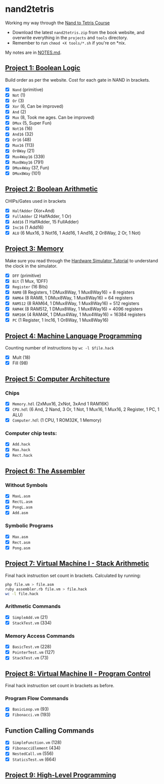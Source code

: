 # nand2tetris

Working my way through the [Nand to Tetris Course](https://www.nand2tetris.org/)

- Download the latest `nand2tetris.zip` from the book website, and overwrite everything in the `projects` and `tools` directory.
- Remember to run `chmod +X tools/*.sh` if you're on \*nix.

My notes are in [NOTES.md](NOTES.md).

## [Project 1: Boolean Logic](https://www.nand2tetris.org/project01)

Build order as per the website. Cost for each gate in NAND in brackets.

- [x] `Nand` (primitive)
- [x] `Not` (1)
- [x] `Or` (3)
- [x] `Xor` (6, Can be improved)
- [x] `And` (2)
- [x] `Mux` (8, Took me ages. Can be improved)
- [x] `DMux` (5, Super Fun)
- [x] `Not16` (16)
- [x] `And16` (32)
- [x] `Or16` (48)
- [x] `Mux16` (113)
- [x] `Or8Way` (21)
- [x] `Mux4Way16` (339)
- [x] `Mux8Way16` (791)
- [x] `DMux4Way` (37, Fun)
- [x] `DMux8Way` (101)

## [Project 2: Boolean Arithmetic](https://www.nand2tetris.org/project02)

CHIPs/Gates used in brackets

- [x] `HalfAdder` (Xor+And)
- [x] `FullAdder` (2 HalfAdder, 1 Or)
- [x] `Add16` (1 HalfAdder, 15 FullAdder)
- [x] `Inc16` (1 Add16)
- [x] `ALU` (6 Mux16, 3 Not16, 1 Add16, 1 And16, 2 Or8Way, 2 Or, 1 Not)

## [Project 3: Memory](https://www.nand2tetris.org/project03)

Make sure you read through the [Hardware Simulator Tutorial][s] to understand the clock in the simulator.

- [x] `DFF` (primitive)
- [x] `Bit` (1 Mux, 1DFF)
- [x] `Register` (16 Bits)
- [x] `RAM8` (8 Registers, 1 DMux8Way, 1 Mux8Way16) = 8 registers
- [x] `RAM64` (8 RAM8, 1 DMux8Way, 1 Mux8Way16) = 64 registers
- [x] `RAM512` (8 RAM64, 1 DMux8Way, 1 Mux8Way16) = 512 registers
- [x] `RAM4K` (8 RAM512, 1 DMux8Way, 1 Mux8Way16) = 4096 registers
- [x] `RAM16K` (4 RAM4K, 1 DMux4Way, 1 Mux4Way16) = 16384 registers
- [x] `PC` (1 Register, 1 Inc16, 1 Or8Way, 1 Mux8Way16)

[s]: https://b1391bd6-da3d-477d-8c01-38cdf774495a.filesusr.com/ugd/44046b_bfd91435260748439493a60a8044ade6.pdf

## [Project 4: Machine Language Programming](https://www.nand2tetris.org/project03)

Counting number of instructions by `wc -l $file.hack`

- [x] Mult (18)
- [x] Fill (98)

## [Project 5: Computer Architecture](https://www.nand2tetris.org/project05)

### Chips

- [x] `Memory.hdl` (2xMux16, 2xNot, 3xAnd 1 RAM16K)
- [x] `CPU.hdl` (6 And, 2 Nand, 3 Or, 1 Not, 1 Mux16, 1 Mux16, 2 Register, 1 PC, 1 ALU)
- [x] `Computer.hdl` (1 CPU, 1 ROM32K, 1 Memory)

### Computer chip tests:

- [x] `Add.hack`
- [x] `Max.hack`
- [x] `Rect.hack`

## [Project 6: The Assembler](https://www.nand2tetris.org/project06)

### Without Symbols

- [x] `MaxL.asm`
- [x] `RectL.asm`
- [x] `PongL.asm`
- [x] `Add.asm`

### Symbolic Programs

- [x] `Max.asm`
- [x] `Rect.asm`
- [x] `Pong.asm`

## [Project 7: Virtual Machine I - Stack Arithmetic](https://www.nand2tetris.org/project07)

Final hack instruction set count in brackets. Calculated by running:

```bash
php file.vm > file.asm
ruby assembler.rb file.vm > file.hack
wc -l file.hack
```

### Arithmetic Commands

- [x] `SimpleAdd.vm` (21)
- [x] `StackTest.vm` (334)

### Memory Access Commands

- [x] `BasicTest.vm` (228)
- [x] `PointerTest.vm` (127)
- [x] `StackTest.vm` (73)

## [Project 8: Virtual Machine II - Program Control](https://www.nand2tetris.org/project08)

Final hack instruction set count in brackets as before.

### Program Flow Commands

- [x] `BasicLoop.vm` (93)
- [x] `Fibonacci.vm` (193)

## Function Calling Commands

- [x] `SimpleFunction.vm` (128)
- [x] `FibonacciElement` (434)
- [x] `NestedCall.vm` (556)
- [x] `StaticsTest.vm` (664)

## [Project 9: High-Level Programming](https://www.nand2tetris.org/project09)
